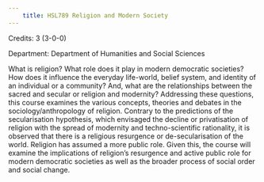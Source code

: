 ```yaml
---
    title: HSL789 Religion and Modern Society
---
```

Credits: 3 (3-0-0)

Department: Department of Humanities and Social Sciences

What is religion? What role does it play in modern democratic societies? How does it influence the everyday life-world, belief system, and identity of an individual or a community? And, what are the relationships between the sacred and secular or religion and modernity? Addressing these questions, this course examines the various concepts, theories and debates in the sociology/anthropology of religion. Contrary to the predictions of the secularisation hypothesis, which envisaged the decline or privatisation of religion with the spread of modernity and techno-scientific rationality, it is observed that there is a religious resurgence or de-secularisation of the world. Religion has assumed a more public role. Given this, the course will examine the implications of religion’s resurgence and active public role for modern democratic societies as well as the broader process of social order and social change.